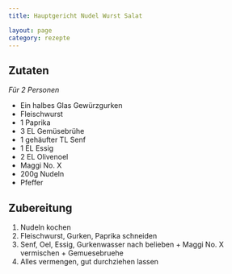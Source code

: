 ```yaml
---
title: Hauptgericht Nudel Wurst Salat

layout: page
category: rezepte
---
```


Zutaten
-------
*Für 2 Personen*

- Ein halbes Glas Gewürzgurken
- Fleischwurst
- 1 Paprika
- 3 EL Gemüsebrühe
- 1 gehäufter TL Senf
- 1 EL Essig
- 2 EL Olivenoel
- Maggi No. X
- 200g Nudeln
- Pfeffer

Zubereitung
-----------
1. Nudeln kochen
2. Fleischwurst, Gurken, Paprika schneiden
3. Senf, Oel, Essig, Gurkenwasser nach belieben + Maggi No. X vermischen + Gemuesebruehe
4. Alles vermengen, gut durchziehen lassen
